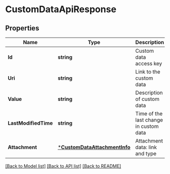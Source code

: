 # CustomDataApiResponse

## Properties
Name | Type | Description | Notes
------------ | ------------- | ------------- | -------------
**Id** | **string** | Custom data access key | [default to null]
**Uri** | **string** | Link to the custom data | [default to null]
**Value** | **string** | Description of custom data | [optional] [default to null]
**LastModifiedTime** | **string** | Time of the last change in custom data | [default to null]
**Attachment** | [***CustomDataAttachmentInfo**](CustomDataAttachmentInfo.md) | Attachment data: link and type | [optional] [default to null]

[[Back to Model list]](../README.md#documentation-for-models) [[Back to API list]](../README.md#documentation-for-api-endpoints) [[Back to README]](../README.md)


